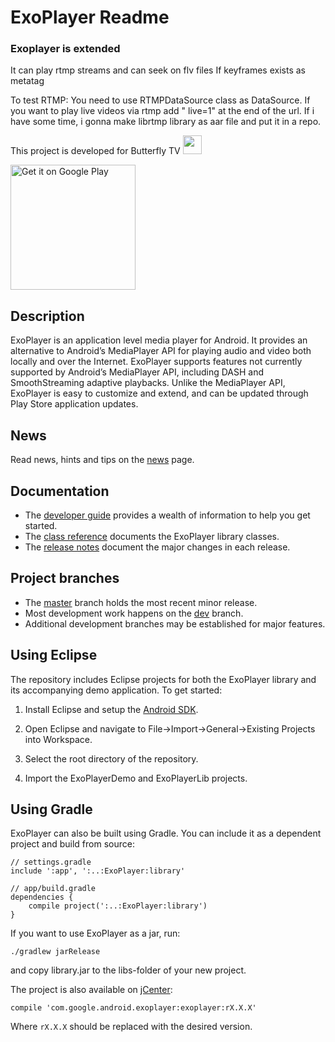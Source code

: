 # ExoPlayer Readme #

### Exoplayer is extended 
It can play rtmp streams and can seek on flv files If keyframes exists as metatag 

To test RTMP: You need to use RTMPDataSource class as DataSource. If you want to play live videos via rtmp
add " live=1" at the end of the url. If i have some time, i gonna make librtmp library as aar file and put it in a repo. 

This project is developed for Butterfly TV <a href="http://www.butterflytv.net/"><img src="http://www.butterflytv.net/wp-content/uploads/2014/08/icon-butterflyTV-150x150.png" width="30"></a>

<a href="https://play.google.com/store/apps/details?id=com.butterfly">
  <img alt="Get it on Google Play" width="200px" src="https://play.google.com/intl/en_us/badges/images/generic/en-play-badge.png">
</a>


## Description ##

ExoPlayer is an application level media player for Android. It provides an
alternative to Android’s MediaPlayer API for playing audio and video both
locally and over the Internet. ExoPlayer supports features not currently
supported by Android’s MediaPlayer API, including DASH and SmoothStreaming
adaptive playbacks. Unlike the MediaPlayer API, ExoPlayer is easy to
customize and extend, and can be updated through Play Store application
updates.

## News ##

Read news, hints and tips on the [news][] page.

[news]: https://google.github.io/ExoPlayer/news.html

## Documentation ##

* The [developer guide][] provides a wealth of information to help you get
started.
* The [class reference][] documents the ExoPlayer library classes.
* The [release notes][] document the major changes in each release.

[developer guide]: https://google.github.io/ExoPlayer/guide.html
[class reference]: https://google.github.io/ExoPlayer/doc/reference
[release notes]: https://github.com/google/ExoPlayer/blob/dev/RELEASENOTES.md

## Project branches ##

  * The [master][] branch holds the most recent minor release.
  * Most development work happens on the [dev][] branch.
  * Additional development branches may be established for major features.

[master]: https://github.com/google/ExoPlayer/tree/master
[dev]: https://github.com/google/ExoPlayer/tree/dev

## Using Eclipse ##

The repository includes Eclipse projects for both the ExoPlayer library and its
accompanying demo application. To get started:

  1. Install Eclipse and setup the [Android SDK][].

  1. Open Eclipse and navigate to File->Import->General->Existing Projects into
     Workspace.

  1. Select the root directory of the repository.

  1. Import the ExoPlayerDemo and ExoPlayerLib projects.

[Android SDK]: http://developer.android.com/sdk/index.html


## Using Gradle ##

ExoPlayer can also be built using Gradle. You can include it as a dependent project and build from source:

```
// settings.gradle
include ':app', ':..:ExoPlayer:library'

// app/build.gradle
dependencies {
    compile project(':..:ExoPlayer:library')
}
```

If you want to use ExoPlayer as a jar, run:

```
./gradlew jarRelease
```

and copy library.jar to the libs-folder of your new project.

The project is also available on [jCenter](https://bintray.com/google/exoplayer/exoplayer/view):

```
compile 'com.google.android.exoplayer:exoplayer:rX.X.X'
```

Where `rX.X.X` should be replaced with the desired version.
